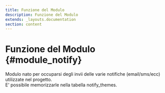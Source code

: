 ```yaml
---
title: Funzione del Modulo
description: Funzione del Modulo
extends: _layouts.documentation
section: content
---
```


# Funzione del Modulo {#module_notify}

Modulo nato per occuparsi degli invii delle varie notifiche (email/sms/ecc) utilizzate nel progetto.  
E' possibile memorizzarle nella tabella notify_themes.  


